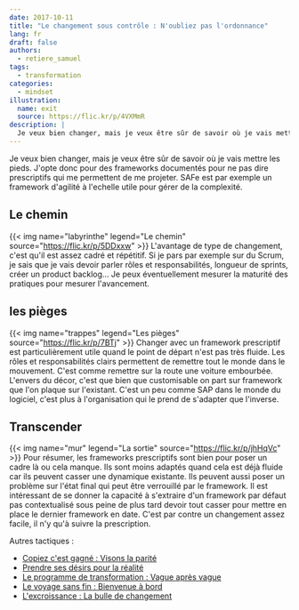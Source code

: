 ```yaml
---
date: 2017-10-11
title: "Le changement sous contrôle : N'oubliez pas l'ordonnance"
lang: fr
draft: false
authors:
  - retiere_samuel
tags:
  - transformation
categories:
  - mindset
illustration:
  name: exit
  source: https://flic.kr/p/4VXMmR
description: |
  Je veux bien changer, mais je veux être sûr de savoir où je vais mettre les pieds. J'opte donc pour des frameworks documentés pour ne pas dire prescriptifs qui me permettent de me projeter. SAFe est par exemple un framework d'agilité à l'echelle utile pour gérer de la complexité.
---
```

Je veux bien changer, mais je veux être sûr de savoir où je vais mettre les pieds. J'opte donc pour des frameworks documentés pour ne pas dire prescriptifs qui me permettent de me projeter. SAFe est par exemple un framework d'agilité à l'echelle utile pour gérer de la complexité.

## Le chemin
{{< img name="labyrinthe" legend="Le chemin" source="https://flic.kr/p/5DDxxw" >}}
L'avantage de type de changement, c'est qu'il est assez cadré et répétitif. Si je pars par exemple sur du Scrum, je sais que je vais devoir parler rôles et responsabilités, longueur de sprints, créer un product backlog... Je peux éventuellement mesurer la maturité des pratiques pour mesurer l'avancement.

## les pièges
{{< img name="trappes" legend="Les pièges" source="https://flic.kr/p/7BTj" >}}
Changer avec un framework prescriptif est particulièrement utile quand le point de départ n'est pas très fluide. Les rôles et responsabilités clairs permettent de remettre tout le monde dans le mouvement. C'est comme remettre sur la route une voiture embourbée.  L'envers du décor, c'est que bien que customisable on part sur framework que l'on plaque sur l'existant. C'est un peu comme SAP dans le monde du logiciel, c'est plus à l'organisation qui le prend de s'adapter que l'inverse.

## Transcender
  {{< img name="mur" legend="La sortie" source="https://flic.kr/p/jhHqVc" >}}
Pour résumer, les frameworks prescriptifs sont bien pour poser un cadre là ou cela manque. Ils sont moins adaptés quand cela est déjà fluide car ils peuvent casser une dynamique existante. Ils peuvent aussi poser un problème sur l'état final qui peut être verrouillé par le framework. Il est intéressant de se donner la capacité à s'extraire d'un framework par défaut pas contextualisé sous peine de plus tard devoir tout casser pour mettre en place le dernier framework en date. C'est par contre un changement assez facile, il n'y qu'à suivre la prescription.

Autres tactiques :
- [Copiez c'est gagné : Visons la parité]
- [Prendre ses désirs pour la réalité]
- [Le programme de transformation : Vague après vague]
- [Le voyage sans fin : Bienvenue à bord]
- [L'excroissance : La bulle de changement]

[Copiez c'est gagné : Visons la parité]: /articles/2017-10-11-visons_la_parite
[Prendre ses désirs pour la réalité]: /articles/2017-10-11-desirs_pour_realites
[Le programme de transformation : Vague après vague]: /articles/2017-10-11-vague_apres_vague
[Le voyage sans fin : Bienvenue à bord]: /articles/2017-10-11-invitation_au_voyage
[L'excroissance : La bulle de changement]: /articles/2017-10-11-bulle_changement
